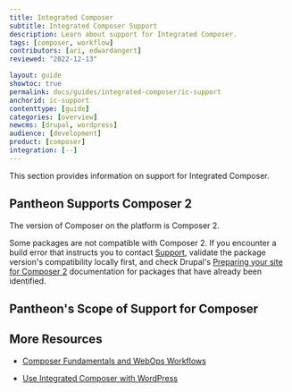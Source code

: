 ```yaml
---
title: Integrated Composer
subtitle: Integrated Composer Support
description: Learn about support for Integrated Composer.
tags: [composer, workflow]
contributors: [ari, edwardangert]
reviewed: "2022-12-13"

layout: guide
showtoc: true
permalink: docs/guides/integrated-composer/ic-support
anchorid: ic-support
contenttype: [guide]
categories: [overview]
newcms: [drupal, wordpress]
audience: [development]
product: [composer]
integration: [--]
---
```


This section provides information on support for Integrated Composer.

## Pantheon Supports Composer 2

The version of Composer on the platform is Composer 2.

Some packages are not compatible with Composer 2. If you encounter a build error that instructs you to contact [Support](/guides/support/contact-support), validate the package version's compatibility locally first, and check Drupal's [Preparing your site for Composer 2](https://www.drupal.org/docs/develop/using-composer/preparing-your-site-for-composer-2#s-composer-plugins) documentation for packages that have already been identified.

## Pantheon's Scope of Support for Composer

<Partial file="composer-support-scope.md"/>

## More Resources

- [Composer Fundamentals and WebOps Workflows](/guides/composer)

- [Use Integrated Composer with WordPress](/guides/wordpress-composer/wordpress-ic)
